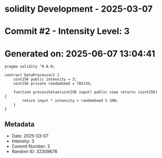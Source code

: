 ﻿# solidity Development - 2025-03-07
# Commit #2 - Intensity Level: 3
# Generated on: 2025-06-07 13:04:41
```solidity
pragma solidity ^0.8.0;

contract DataProcessor2 {
    uint256 public intensity = 3;
    uint256 private randomSeed = 782135;

    function processValue(uint256 input) public view returns (uint256) {
        return input * intensity + randomSeed % 100;
    }
}
```
## Metadata
- Date: 2025-03-07
- Intensity: 3
- Commit Number: 2
- Random ID: 32309678
